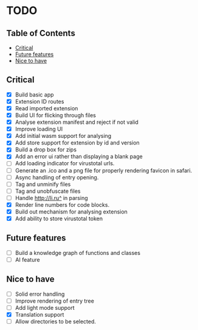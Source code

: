 # TODO <!-- omit in toc -->

## Table of Contents <!-- omit in toc -->

- [Critical](#critical)
- [Future features](#future-features)
- [Nice to have](#nice-to-have)

## Critical

- [x] Build basic app
- [x] Extension ID routes
- [x] Read imported extension
- [x] Build UI for flicking through files
- [x] Analyse extension manifest and reject if not valid
- [x] Improve loading UI
- [x] Add initial wasm support for analysing
- [x] Add store support for extension by id and version
- [x] Build a drop box for zips
- [x] Add an error ui rather than displaying a blank page
- [ ] Add loading indicator for virustotal urls.
- [ ] Generate an .ico and a png file for properly rendering favicon in safari.
- [ ] Async handling of entry opening.
- [ ] Tag and unminify files
- [ ] Tag and unobfuscate files
- [ ] Handle http://li.ru^ in parsing
- [x] Render line numbers for code blocks.
- [x] Build out mechanism for analysing extension
- [x] Add ability to store virustotal token

## Future features

- [ ] Build a knowledge graph of functions and classes
- [ ] AI feature

## Nice to have

- [ ] Solid error handling
- [ ] Improve rendering of entry tree
- [ ] Add light mode support
- [x] Translation support
- [ ] Allow directories to be selected.
